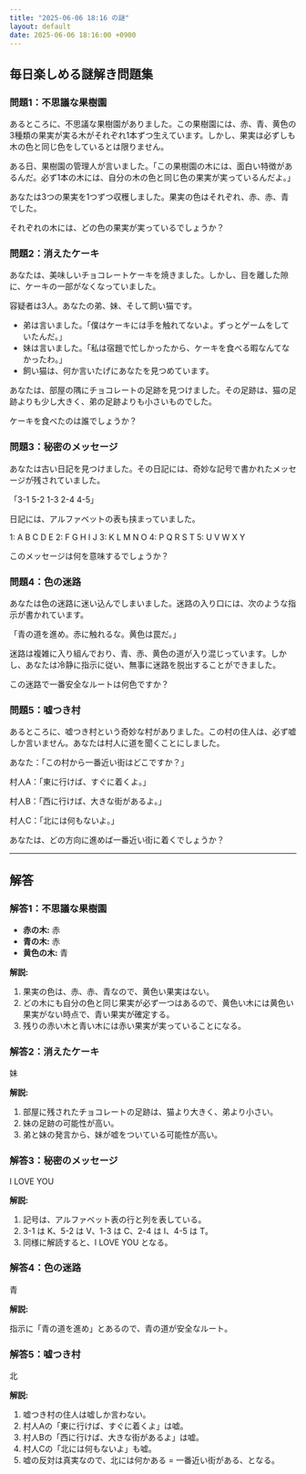 ```yaml
---
title: "2025-06-06 18:16 の謎"
layout: default
date: 2025-06-06 18:16:00 +0900
---
```

## 毎日楽しめる謎解き問題集

### 問題1：不思議な果樹園

あるところに、不思議な果樹園がありました。この果樹園には、赤、青、黄色の3種類の果実が実る木がそれぞれ1本ずつ生えています。しかし、果実は必ずしも木の色と同じ色をしているとは限りません。

ある日、果樹園の管理人が言いました。「この果樹園の木には、面白い特徴があるんだ。必ず1本の木には、自分の木の色と同じ色の果実が実っているんだよ。」

あなたは3つの果実を1つずつ収穫しました。果実の色はそれぞれ、赤、赤、青でした。

それぞれの木には、どの色の果実が実っているでしょうか？

### 問題2：消えたケーキ

あなたは、美味しいチョコレートケーキを焼きました。しかし、目を離した隙に、ケーキの一部がなくなっていました。

容疑者は3人。あなたの弟、妹、そして飼い猫です。

*   弟は言いました。「僕はケーキには手を触れてないよ。ずっとゲームをしていたんだ。」
*   妹は言いました。「私は宿題で忙しかったから、ケーキを食べる暇なんてなかったわ。」
*   飼い猫は、何か言いたげにあなたを見つめています。

あなたは、部屋の隅にチョコレートの足跡を見つけました。その足跡は、猫の足跡よりも少し大きく、弟の足跡よりも小さいものでした。

ケーキを食べたのは誰でしょうか？

### 問題3：秘密のメッセージ

あなたは古い日記を見つけました。その日記には、奇妙な記号で書かれたメッセージが残されていました。

「3-1 5-2 1-3 2-4 4-5」

日記には、アルファベットの表も挟まっていました。

1: A B C D E
2: F G H I J
3: K L M N O
4: P Q R S T
5: U V W X Y

このメッセージは何を意味するでしょうか？

### 問題4：色の迷路

あなたは色の迷路に迷い込んでしまいました。迷路の入り口には、次のような指示が書かれています。

「青の道を進め。赤に触れるな。黄色は罠だ。」

迷路は複雑に入り組んでおり、青、赤、黄色の道が入り混じっています。しかし、あなたは冷静に指示に従い、無事に迷路を脱出することができました。

この迷路で一番安全なルートは何色ですか？

### 問題5：嘘つき村

あるところに、嘘つき村という奇妙な村がありました。この村の住人は、必ず嘘しか言いません。あなたは村人に道を聞くことにしました。

あなた：「この村から一番近い街はどこですか？」

村人A：「東に行けば、すぐに着くよ。」

村人B：「西に行けば、大きな街があるよ。」

村人C：「北には何もないよ。」

あなたは、どの方向に進めば一番近い街に着くでしょうか？

---

## 解答

### 解答1：不思議な果樹園

*   **赤の木:** 赤
*   **青の木:** 赤
*   **黄色の木:** 青

**解説:**

1.  果実の色は、赤、赤、青なので、黄色い果実はない。
2.  どの木にも自分の色と同じ果実が必ず一つはあるので、黄色い木には黄色い果実がない時点で、青い果実が確定する。
3.  残りの赤い木と青い木には赤い果実が実っていることになる。

### 解答2：消えたケーキ

妹

**解説:**

1.  部屋に残されたチョコレートの足跡は、猫より大きく、弟より小さい。
2.  妹の足跡の可能性が高い。
3.  弟と妹の発言から、妹が嘘をついている可能性が高い。

### 解答3：秘密のメッセージ

I LOVE YOU

**解説:**

1.  記号は、アルファベット表の行と列を表している。
2.  3-1 は K、5-2 は V、1-3 は C、2-4 は I、4-5 は T。
3.  同様に解読すると、I LOVE YOU となる。

### 解答4：色の迷路

青

**解説:**

指示に「青の道を進め」とあるので、青の道が安全なルート。

### 解答5：嘘つき村

北

**解説:**

1.  嘘つき村の住人は嘘しか言わない。
2.  村人Aの「東に行けば、すぐに着くよ」は嘘。
3.  村人Bの「西に行けば、大きな街があるよ」は嘘。
4.  村人Cの「北には何もないよ」も嘘。
5.  嘘の反対は真実なので、北には何かある = 一番近い街がある、となる。
